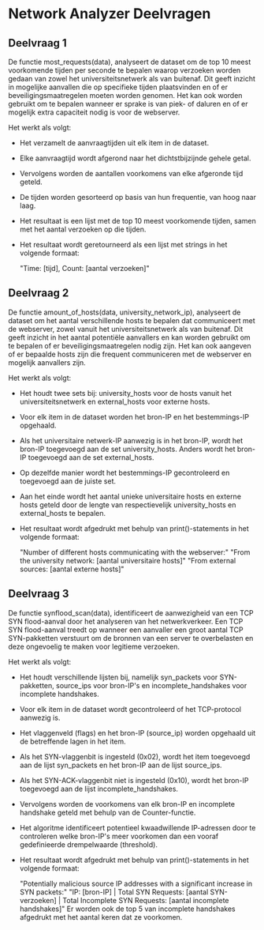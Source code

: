 # Network Analyzer Deelvragen

## Deelvraag 1

De functie most_requests(data), analyseert de dataset om de top 10 meest voorkomende tijden per seconde te bepalen waarop verzoeken worden gedaan van zowel het universiteitsnetwerk als van buitenaf. Dit geeft inzicht in mogelijke aanvallen die op specifieke tijden plaatsvinden en of er beveiligingsmaatregelen moeten worden genomen. Het kan ook worden gebruikt om te bepalen wanneer er sprake is van piek- of daluren en of er mogelijk extra capaciteit nodig is voor de webserver.

Het werkt als volgt:

- Het verzamelt de aanvraagtijden uit elk item in de dataset.

- Elke aanvraagtijd wordt afgerond naar het dichtstbijzijnde gehele getal.

- Vervolgens worden de aantallen voorkomens van elke afgeronde tijd geteld.

- De tijden worden gesorteerd op basis van hun frequentie, van hoog naar laag.

- Het resultaat is een lijst met de top 10 meest voorkomende tijden, samen met het aantal verzoeken op die tijden.

- Het resultaat wordt geretourneerd als een lijst met strings in het volgende formaat:

    "Time: [tijd], Count: [aantal verzoeken]"

## Deelvraag 2

De functie amount_of_hosts(data, university_network_ip), analyseert de dataset om het aantal verschillende hosts te bepalen dat communiceert met de webserver, zowel vanuit het universiteitsnetwerk als van buitenaf. Dit geeft inzicht in het aantal potentiële aanvallers en kan worden gebruikt om te bepalen of er beveiligingsmaatregelen nodig zijn. Het kan ook aangeven of er bepaalde hosts zijn die frequent communiceren met de webserver en mogelijk aanvallers zijn.

Het werkt als volgt:

- Het houdt twee sets bij: university_hosts voor de hosts vanuit het universiteitsnetwerk en external_hosts voor externe hosts.

- Voor elk item in de dataset worden het bron-IP en het bestemmings-IP opgehaald.

- Als het universitaire netwerk-IP aanwezig is in het bron-IP, wordt het bron-IP toegevoegd aan de set university_hosts. Anders wordt het bron-IP toegevoegd aan de set external_hosts.

- Op dezelfde manier wordt het bestemmings-IP gecontroleerd en toegevoegd aan de juiste set.

- Aan het einde wordt het aantal unieke universitaire hosts en externe hosts geteld door de lengte van respectievelijk university_hosts en external_hosts te bepalen.

- Het resultaat wordt afgedrukt met behulp van print()-statements in het volgende formaat:

    "Number of different hosts communicating with the webserver:"
    "From the university network: [aantal universitaire hosts]"
    "From external sources: [aantal externe hosts]"

## Deelvraag 3

De functie synflood_scan(data), identificeert de aanwezigheid van een TCP SYN flood-aanval door het analyseren van het netwerkverkeer. Een TCP SYN flood-aanval treedt op wanneer een aanvaller een groot aantal TCP SYN-pakketten verstuurt om de bronnen van een server te overbelasten en deze ongevoelig te maken voor legitieme verzoeken.

Het werkt als volgt:

- Het houdt verschillende lijsten bij, namelijk syn_packets voor SYN-pakketten, source_ips voor bron-IP's en incomplete_handshakes voor incomplete handshakes.

- Voor elk item in de dataset wordt gecontroleerd of het TCP-protocol aanwezig is.

- Het vlaggenveld (flags) en het bron-IP (source_ip) worden opgehaald uit de betreffende lagen in het item.

- Als het SYN-vlaggenbit is ingesteld (0x02), wordt het item toegevoegd aan de lijst syn_packets en het bron-IP aan de lijst source_ips.

- Als het SYN-ACK-vlaggenbit niet is ingesteld (0x10), wordt het bron-IP toegevoegd aan de lijst incomplete_handshakes.

- Vervolgens worden de voorkomens van elk bron-IP en incomplete handshake geteld met behulp van de Counter-functie.

- Het algoritme identificeert potentieel kwaadwillende IP-adressen door te controleren welke bron-IP's meer voorkomen dan een vooraf gedefinieerde drempelwaarde (threshold).
- Het resultaat wordt afgedrukt met behulp van print()-statements in het volgende formaat:

    "Potentially malicious source IP addresses with a significant increase in SYN packets:"
    "IP: [bron-IP] | Total SYN Requests: [aantal SYN-verzoeken] | Total Incomplete SYN Requests: [aantal incomplete handshakes]"
    Er worden ook de top 5 van incomplete handshakes afgedrukt met het aantal keren dat ze voorkomen.